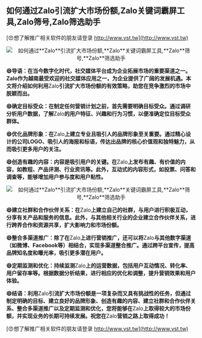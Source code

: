 ## **如何通过**Zalo**引流扩大市场份额,**Zalo**关键词霸屏工具,**Zalo**筛号,**Zalo**筛选助手**

[😍想了解推广相关软件的朋友请登录 http://www.vst.tw](http://www.vst.tw)

 <center><img src="https://vst.tw/MP4/tuiguang/png/0.png" alt="如何通过**Zalo**引流扩大市场份额,**Zalo**关键词霸屏工具,**Zalo**筛号,**Zalo**筛选助手"></center>

**😄导语：在当今数字化时代，社交媒体平台成为企业拓展市场的重要渠道之一。**Zalo**作为越南最受欢迎的社交媒体应用之一，为企业提供了广阔的发展机遇。本文将介绍如何利用**Zalo**引流扩大市场份额的有效策略，助您在竞争激烈的市场中脱颖而出。**

**😄确定目标受众：在制定任何营销计划之前，首先需要明确目标受众。通过调研分析用户数据，了解**Zalo**的用户特征、兴趣和行为习惯，以便准确定位目标受众群体。**

**😄优化品牌形象：在**Zalo**上建立专业且吸引人的品牌形象至关重要。通过精心设计的公司LOGO、吸引人的海报和标语，传达出品牌的核心价值观和独特魅力，从而吸引更多用户的关注。**

**😄创造有趣的内容：内容是吸引用户的关键。在**Zalo**上发布有趣、有价值的内容，如教程、产品评测、行业资讯等。此外，互动式的内容形式，如投票、问答和调查等，能够增加用户参与度和用户粘性。**

 <center><img src="https://vst.tw/MP4/tuiguang/png/1.png" alt="如何通过**Zalo**引流扩大市场份额,**Zalo**关键词霸屏工具,**Zalo**筛号,**Zalo**筛选助手"></center>

**😄建立社群和合作伙伴关系：在**Zalo**上建立自己的社群，与用户进行积极互动，分享有关产品和服务的信息。此外，与其他相关行业的企业建立合作伙伴关系，进行跨界合作和资源共享，扩大影响力和市场份额。**

**😄整合多渠道推广：除了在**Zalo**上进行营销推广，还可以将**Zalo**与其他数字渠道（如微博、Facebook等）相结合，实现多渠道整合推广。通过跨平台宣传，提高品牌知名度和曝光率，吸引更多潜在用户。**

**😄定期监测和优化：持续监测**Zalo**上的运营数据，包括用户互动情况、转化率、用户留存率等。根据数据分析结果，进行相应的优化和调整，提升营销效果和用户体验。**

**😄结语：利用**Zalo**引流扩大市场份额是一项复杂而又具有挑战性的任务，但通过制定明确的目标、建立良好的品牌形象、创造有趣的内容、建立社群和合作伙伴关系、整合多渠道推广以及定期监测和优化，您将能够在**Zalo**上取得较大的市场份额，并实现业务的长期可持续发展。祝您在**Zalo**营销之路上取得成功！**

[😍想了解推广相关软件的朋友请登录 http://www.vst.tw](http://www.vst.tw)



